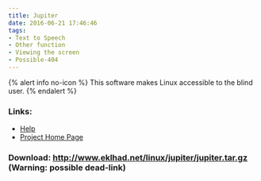```yaml
---
title: Jupiter
date: 2016-06-21 17:46:46
tags: 
- Text to Speech
- Other function
- Viewing the screen
- Possible-404
---
```


{% alert info no-icon %}
This software makes Linux accessible to the blind user.
{% endalert %}

<!-- more -->



### Links:
- <a href="http://www.eklhad.net/linux/jupiter/guide.html">Help</a>
- <a href="http://www.eklhad.net/linux/jupiter/">Project Home Page</a>

### Download: http://www.eklhad.net/linux/jupiter/jupiter.tar.gz (Warning: possible dead-link)